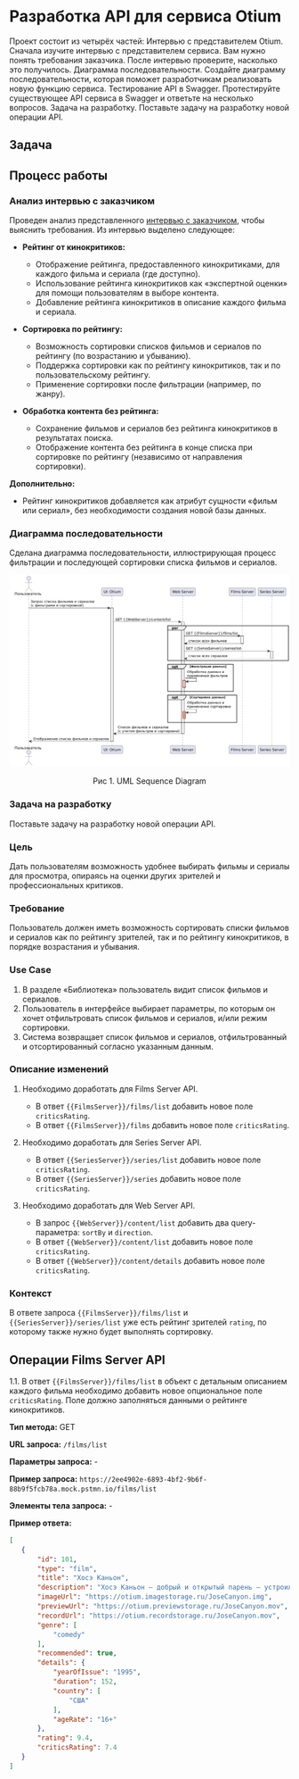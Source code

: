 # Разработка API для сервиса Otium


Проект состоит из четырёх частей:
Интервью с представителем Otium. Сначала изучите интервью с представителем сервиса. Вам нужно понять требования заказчика. После интервью проверите, насколько это получилось.
Диаграмма последовательности. Создайте диаграмму последовательности, которая поможет разработчикам реализовать новую функцию сервиса.
Тестирование API в Swagger. Протестируйте существующее API сервиса в Swagger и ответьте на несколько вопросов.
Задача на разработку. Поставьте задачу на разработку новой операции API.

## Задача



## Процесс работы

### Анализ интервью с заказчиком
Проведен анализ представленного [интервью с заказчиком](https://docs.google.com/document/d/1cKapG1cH4Fv04UFsRkv0Bl2ugs78g-yjV7koLaKff0U/edit?usp=sharing), чтобы выяснить требования. Из интервью выделено следующее:

*   **Рейтинг от кинокритиков:**
    *   Отображение рейтинга, предоставленного кинокритиками, для каждого фильма и сериала (где доступно).
    *   Использование рейтинга кинокритиков как «экспертной оценки» для помощи пользователям в выборе контента.
    *   Добавление рейтинга кинокритиков в описание каждого фильма и сериала.

*   **Сортировка по рейтингу:**
    *   Возможность сортировки списков фильмов и сериалов по рейтингу (по возрастанию и убыванию).
    *   Поддержка сортировки как по рейтингу кинокритиков, так и по пользовательскому рейтингу.
    *   Применение сортировки после фильтрации (например, по жанру).

*   **Обработка контента без рейтинга:**
    *   Сохранение фильмов и сериалов без рейтинга кинокритиков в результатах поиска.
    *   Отображение контента без рейтинга в конце списка при сортировке по рейтингу (независимо от направления сортировки).

**Дополнительно:**

*   Рейтинг кинокритиков добавляется как атрибут сущности «фильм или сериал», без необходимости создания новой базы данных.

### Диаграмма последовательности

Сделана диаграмма последовательности, иллюстрирующая процесс фильтрации и последующей сортировки списка фильмов и сериалов.

![Обновленная диаграмма UML](https://github.com/EVTrukhina/practicum_Y/blob/main/Диаграмма%20последовательности%20Otium.png)
<p align="center">Рис 1. UML Sequence Diagram</p>




### Задача на разработку
Поставьте задачу на разработку новой операции API.

### Цель

Дать пользователям возможность удобнее выбирать фильмы и сериалы для просмотра, опираясь на оценки других зрителей и профессиональных критиков.

### Требование

Пользователь должен иметь возможность сортировать списки фильмов и сериалов как по рейтингу зрителей, так и по рейтингу кинокритиков, в порядке возрастания и убывания.

### Use Case

1.  В разделе «Библиотека» пользователь видит список фильмов и сериалов.
2.  Пользователь в интерфейсе выбирает параметры, по которым он хочет отфильтровать список фильмов и сериалов, и/или режим сортировки.
3.  Система возвращает список фильмов и сериалов, отфильтрованный и отсортированный согласно указанным данным.

### Описание изменений

1.  Необходимо доработать для Films Server API.
    *  В ответ `{{FilmsServer}}/films/list` добавить новое поле `criticsRating`.
    *   В ответ `{{FilmsServer}}/films` добавить новое поле `criticsRating`.

2.  Необходимо доработать для Series Server API.
    *   В ответ `{{SeriesServer}}/series/list` добавить новое поле `criticsRating`.
    *   В ответ `{{SeriesServer}}/series` добавить новое поле `criticsRating`.

3.  Необходимо доработать для Web Server API.
    *   В запрос `{{WebServer}}/content/list` добавить два query-параметра: `sortBy` и `direction`.
    *   В ответ `{{WebServer}}/content/list` добавить новое поле `criticsRating`.
    *   В ответ `{{WebServer}}/content/details` добавить новое поле `criticsRating`.

### Контекст

В ответе запроса `{{FilmsServer}}/films/list` и `{{SeriesServer}}/series/list` уже есть рейтинг зрителей `rating`, по которому также нужно будет выполнять сортировку.

## Операции Films Server API

1.1. В ответ `{{FilmsServer}}/films/list` в объект с детальным описанием каждого фильма необходимо добавить новое опциональное поле `criticsRating`. Поле должно заполняться данными о рейтинге кинокритиков.

**Тип метода:** GET

**URL запроса:** `/films/list`

**Параметры запроса:** -

**Пример запроса:** `https://2ee4902e-6893-4bf2-9b6f-88b9f5fcb78a.mock.pstmn.io/films/list`

**Элементы тела запроса:** -

**Пример ответа:**

```json
[
   {
       "id": 101,
       "type": "film",
       "title": "Хосэ Каньон",
       "description": "Хосэ Каньон — добрый и открытый парень — устроился в офис электриком и рассказывает коллегам историю своей необыкновенной жизни.",
       "imageUrl": "https://otium.imagestorage.ru/JoseCanyon.img",
       "previewUrl": "https://otium.previewstorage.ru/JoseCanyon.mov",
       "recordUrl": "https://otium.recordstorage.ru/JoseCanyon.mov",
       "genre": [
           "comedy"
       ],
       "recommended": true,
       "details": {
           "yearOfIssue": "1995",
           "duration": 152,
           "country": [
               "США"
           ],
           "ageRate": "16+"
       },
       "rating": 9.4,
       "criticsRating": 7.4
   }
]

